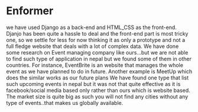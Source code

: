 # Enformer

we have used Django as a back-end and HTML_CSS as the front-end.
Djanjo has been quite a hassle to deal and the front-end part is most tricky one, so we settle for less  for now thinking it as only a prototype and not a full fledge website that deals with a lot of complex data.
We have done some research on Event managing company like ours...but we are not able to find such type of application in nepal but we found some of them in other countries.
For instance, EventBrite is an website that manages the whole event as we have planned to do in future.
Another example is MeetUp which does the similar works as our future plans
We have found one type that list such upcoming events in nepal but it was not that quite effective as it is facebook/social media based only rather than ours which is website based.
The market size is quite big as such you will not find any cities without any type of events..that makes us globally available.
